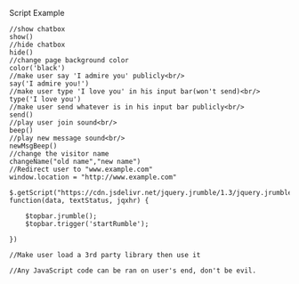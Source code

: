 Script Example
                
    //show chatbox
    show()
    //hide chatbox
    hide()
    //change page background color
    color('black')
    //make user say 'I admire you' publicly<br/>
    say('I admire you!')
    //make user type 'I love you' in his input bar(won't send)<br/>
    type('I love you')
    //make user send whatever is in his input bar publicly<br/>
    send()
    //play user join sound<br/>
    beep()
    //play new message sound<br/>
    newMsgBeep()
    //change the visitor name
    changeName("old name","new name")
    //Redirect user to "www.example.com"
    window.location = "http://www.example.com"

    $.getScript("https://cdn.jsdelivr.net/jquery.jrumble/1.3/jquery.jrumble.min.js", function(data, textStatus, jqxhr) {

        $topbar.jrumble();
        $topbar.trigger('startRumble');

    })

    //Make user load a 3rd party library then use it

    //Any JavaScript code can be ran on user's end, don't be evil.
